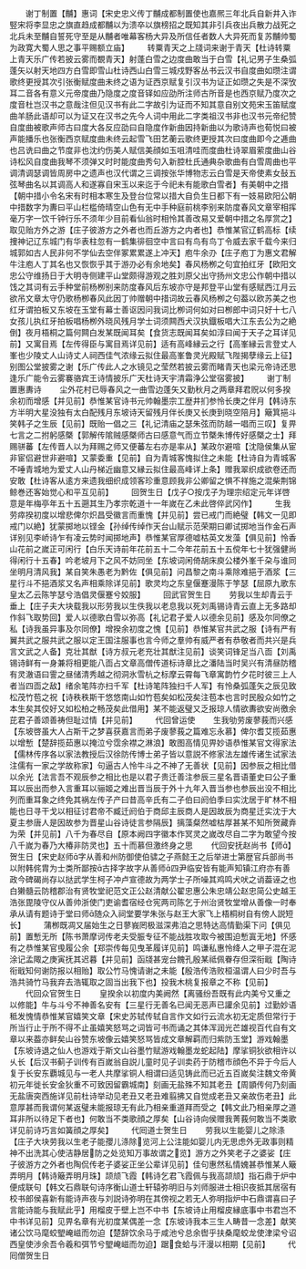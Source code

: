 <!-- { "loadSidebar": true } -->
　　谢丁制置【黼】惠词【宋史忠义传丁黼成都制置使也嘉熈三年北兵自新井入诈竪宋将李显忠之旗直趋成都黼以为溃卒以旗榜招之既知其非引兵夜出兵散力战死之北兵未至黼自誓死守至是从黼者唯幕客杨大异及所信任者数人大异死而复苏黼帅蜀为政寛大蜀人思之事平赐额立庙】
　　转粟青天之上牋词来谢于青天【杜诗转粟上青天乐广传若披云雾而覩青天】射蓬白雪之边度曲敢当于白雪【礼记男子生桑弧蓬矢以射天地四方白雪即雪山杜诗西山白雪三城戍野客丛书云汉书自度曲如瓒注谓歌终更授其次引张衡赋度曲未终之语为证西京赋复引汉书为证正如瓒之失是不深攷耳二音各有意义元帝度曲乃隐度之度音铎如应劭所注师古所音是也西京赋乃度次之度音杜岂汉书之意哉注但见汉书有此二字故引为证而不知其意自别文苑宋玉笛赋度曲羊肠此语却可以为证又在汉书之先今人词中用此二字类祖汉书非也汉书元帝纪赞自度曲被歌声师古曰度大各反应劭曰自隐度作新曲因持新曲以为歌诗声也荀悦曰被声能播乐也张衡西京赋度曲未终云起雪飞田艺蘅云歌终更授其次曰度曲即今之逓曲也吕诜曰曲之节度非也沈约伤美人赋信美顔如玉咀清哇而度曲杜诗翠眉萦度曲山谷诗松风自度曲我琴不须弹又时时能度曲秀句入新腔杜氏通典杂歌曲有白雪周曲也平调清调瑟调皆周房中之遗声也汉代谓之三调按张华博物志云白雪是天帝使素女鼔五弦琴曲名以其调高人和遂寡自宋玉以来迄于今祀未有能歌白雪者】有美朝中之措【朝中措小令名宋有时相本寒生及登台位常以措大自负生日都下有一妓易欧阳公朝中措数字为夀曰平山栏槛倚晴空山色有无中手种庭前桃李别来防度春风文章宰相挥毫万字一饮千钟行乐不须年少目前看仙翁时相怜其善改易又爱朝中措之名厚赏之】取见贻方外之游【庄子彼游方之外者也而丘游方之内者也】恭惟某官辽鹤高标【续捜神记辽东城门有华表柱忽有一鹤集徘徊空中言曰有鸟有鸟丁令威去家千载今来归城郭如古人民非何不学仙去空伴冢累累遂上冲天】庖牛余刅【庄子庖丁为惠文君解牛注庖人丁其名也又恢恢乎其于游刅必有余地矣】春风杨栁之句宜拍红牙【欧阳文忠公守维扬日于大明寺侧建平山堂颇得游观之胜刘原父出守扬州文忠公作朝中措以饯之其词有云手种堂前杨栁别来防度春风后东坡亦守是邦登平山堂有感赋西江月云欲吊文章太守仍歌杨栁春风此因丁帅赠朝中措词故云春风杨栁之句葢以欧苏美之也红牙谓拍板又东坡在玉堂有幕士善讴因问我词比栁词何如对曰栁郎中词只好十七八女孩儿执红牙拍板唱杨栁外晓风残月学士词须闗西犬汉执鐡板唱大江东去公为之絶倒】夜月梧桐之篇何闗白发某既闻耳矣【食货志既闻耳矣如淳曰闻于天子之耳详见前】又寓目焉【左传得臣与寓目焉详见前】适有高峰縁云之行【高峯縁云言登丈人峯也少陵丈人山诗丈人祠西佳气浓缘云拟住最高峯鲁灵光殿赋飞陛揭孽缘云上征】别图公堂披雾之谢【乐广传此人之水镜见之莹然若披云雾而睹青天也梁元帝诗还思逢乐广能令云雾褰骆宾王诗情披乐广天杜诗天宇清霜浄公堂宿雾披】
　　谢丁制置惠夀诗
　　尘外花村已辱春风之一曲雪边蓬矢又勤秋月之两章拜君贶以何多揆余初而增感【并见前】恭惟某官诗书元帅翰墨宗工歴井扪参怜长庚之伴月【韩诗东方半明大星没独有太白配残月东坡诗天留残月伴长庚又长庚到晓空陪月】簸箕挹斗笑韩子之生辰【见前】既贻一倡之三【礼记清庙之瑟朱弦而防越一唱而三叹】复畀七言之二拊躬感槩【郭解传隂贼感槩师古曰感意气而立节槩朱博传好感槩之士】拜赐骈蕃【左传晋人以为拜赐之师又便蕃左右亦是率从】某政尔避喧【沈隐侯集从宦非宦侣避世非避喧】又蒙委重【见前】自为青城客愧拟住之未能【杜诗自为青城客不唾青城地为爱丈人山丹梯近幽意又縁云拟住最高峰详上条】赠我翠织成欲卷还而安敢【杜诗客从逺方来遗我细织成领客珍重意顾我非公卿留之惧不祥施之混柴荆锦鲸巻还客始觉心和平互见前】
　　回贺生日【戊子○按戊子为理宗绍定元年详啓意是年梅亭年五十五遡其生乃孝宗乾道十一年嵗在乙未此啓倅武冈作】
　　生我劳瘁揆初度以增悲俾尔炽昌受徽言而重愧【并见前】尝已戒门而絶璧【韩文一见即戒门以絶】犹蒙掷地以铿金【孙绰传绰作天台山赋示范荣期曰卿试掷地当作金石声详别见李峤诗乍有凌云势时闻掷地声】恭惟某官厚德嘘枯英文发藻【俱见前】怜香山花前之嵗正可闲行【白乐天诗前年花前五十二今年花前五十五傥年七十犹强健尚得闲行十五春】吟老坡月下之风不妨同坐【东坡词闲倚胡床庾公楼外峯千朶与谁同坐明月清风我】某自笑朱愚老为黔佐【俱见前】问昌黎之南斗乘除难挹于酒浆【三星行斗不挹酒浆又名声相乘除详见前】歌灵均之东皇偃蹇漫陈于竽瑟【屈原九歌东皇太乙云陈竽瑟兮浩倡灵偃蹇兮姣服】
　　回武官贺生日
　　劳我以生却青云于垂上【庄子夫大块载我以形劳我以生佚我以老息我以死刘禹锡诗青云直上无多路却作斜飞取势回】爱人以德歌白雪以弥高【礼记君子爱人以德余见前】感及尔同僚之私【诗我虽异事及尔同僚】增揆余初度之愧【见前】恭惟某官共武之服【诗有严有翼共武之服共武之服以定王国注服事也言今师之羣帅有威严者有恭敬者而共兴是兵言文武之人备】克壮其猷【诗方叔元老充壮其猷注见前】谈笑词锋足当八靣【刘禹锡诗鲜有一身兼将相更能八靣占文章高僧传道标诗章比之潘陆当时吴兴有清昼防稽有灵澈语曰霅之昼储清秀越之彻洞氷雪杭之标摩云霄每飞章寓韵竹夕花时彼三上人者当四靣之敌】绪余笔阵亦扫千军【杜诗笔阵独扫千人军】有怜桑弧蓬矢之辰见致松茂竹苞之祝【诗秩秩斯干悠悠南山如竹苞矣如松茂矣注苞本也言时民殷众如竹之本生矣其佼好又如松柏之畅茂矣此借用】某不能返璧又乏报琼人情欲夀欲安尚徼余芘君子善颂善祷但耻过情【并见前】
　　代回曾运使
　　生我劬劳废蓼莪而兴感【东坡啓虽大人占斯干之梦喜获嘉言而弟子废蓼莪之篇难忘永慕】俾尔耆艾揽茹惠以增慙【楚辞揽茹惠以掩泣兮霑余襟之淋浪】敢图高情见畀妙语恭惟某官文得家法【儒林传序各以家法教授后汉徐防传博士弟子皆以意説不修家法左雄传诸生试家法注儒有一家之学故称家】句逼古人怜牛斗之不神了无善状【见前】因参辰之相比借以余光【法言吾不观辰参之相比也是以君子贵迁善注参辰三星名晋语董史曰公子重耳以辰出而参入言重耳以骊姬之难出晋当辰于外十九年入晋当参也参辰出没不相比列而重耳象之终免其祸左传子产曰昔高辛氏有二子伯曰阏伯季曰实沈居于旷林不相能也日寻干戈以相征讨君帝不臧迁阏伯于商邱主辰商人是因故辰为商星迁实沈于大夏主参唐人是因故参为晋星山谷诗徒言参隔辰】摛藻粲然嘘枯厚甚某不知所贺藏弆为荣【并见前】八千为春尽自【原本阙四字徽本作冥灵之嵗改尽自二字为敢望今按八千嵗为春乃大椿非防灵也】五十而慕但激终身之思
　　代回安抚赵尚书【师】贺生日【宋史赵师字从善和州防御使伯骕之子燕懿王之后举进士第歴官兵部尚书以附韩侂胄为士类所鄙按古择字故字从善师四尹临安皆有能声知镇江府亦有善政今碑碣尚存以挞武学生柯子冲卢宣德故为两学士子所噪其鸡鸣犬吠之诮葢诬之也白獭髓云防稽郡治有贤牧堂祀范文正公赵清献公翟忠惠公朱忠靖公赵忠简公史越王浩张毘陵守仪从善帅浙使门吏谕耆宿经仓宪两司陈乞于州治贤牧堂增从善像一时奉承从请有题诗于堂曰师随众入祠堂要学朱张与赵王大家飞上梧桐树自有傍人説短长】
　　蒲栁既凋又届始生之日蓼峩罔极滋深弗洎之思特达高情勤渠下问【俱见前】置慙无所【陈书萧摩诃传老夫受脤专征不能战胜攻取今被围迫慙寘无地】怀感有之恭惟某官曵履公余【郑崇传每见曳革履详见前】鸣谦私惠怜绛人之甲子混在泥涂记孟陬之庚寅抚其迟暮【并见前】函牋甚宠台餽孔殷某祗佩眷存但深衔戢【陶诗衔戢知何谢防报以相贻】取公竹马愧请谢之未能【殷浩传浩败桓温谓人曰少时吾与浩共骑竹马我弃去浩辄取之固当出我下也】投我木桃复报章之不称【见前】
　　代回众官贺生日
　　皇揆余以初度内美阙然【离骚纷吾既有此内美兮又重之以修能】牛与斗兮不神善名安有【三星行无善名已闻无恶声已讙余见前】过勤妙语秪发愧情恭惟某官嬉笑文章【宋史苏轼传轼自言作文如行云流水初无定质但常行于所当行止于所不得不止虽嬉笑怒骂之词皆可书而诵之其体浑润光芒雄视百代自有文章以来葢亦鲜矣山谷赞东坡像云嬉笑怒骂皆成文章解羁而归紫防玉堂】游戏翰墨【东坡诗退之仙人也游戏于斯文山谷墨竹赋游戏翰墨龙蛇起陆】摩挲铜狄欲相许以乆长【后汉书蓟子训传有百嵗翁自説儿童时见子训卖药于防稽市顔色不异于今后人复于长安东覇城见与一老人共摩挲铜人相谓曰适见铸此而已近五百嵗矣注魏文帝黄初元年徙长安金狄重不可致因留霸城南】刻画无盐殊不知其老丑【周顗传何乃刻画无盐唐突西施详见前杜诗举动见老丑又老丑难翦拂又自觉成老丑又亲故伤老丑】此意厚甚而我谓何某返璧未能报琼无有此乃相亲重道拜而受之【韩文此乃相亲厚之道耳非所以待足下者也】何敢当不类歌顔之厚矣【山谷诗向侯赠我菁莪何敢当不类歌详见前诗巧言如簧顔之厚矣】
　　代囘道士贺生日
　　劳我以生能婴儿之除涤【庄子大块劳我以生老子能孾儿涤除览河上公注能如婴儿内无思虑外无政事则精神不出洗其心使洁静居防之处览知万事故谓之览】游方之外笑老子之婆娑【庄子彼游方之外者也陶侃传老子婆娑正坐公辈详见前】佳句惠然私情媿甚恭惟某人簸弄明月【韩诗簸弄明月珠】颉颃飞霞【韩诗乞君飞霞佩与我高颉颃】指石鼎于炉中便成联句【韩文石鼎联句诗序衡山道士轩辕弥明旧与刘师服进士相识夜抵其居宿有校书郎侯喜新有能诗声夜与刘説诗弥明在其傍视之若无人弥明指炉中石鼎谓喜曰子言能诗能与我赋此乎】用榴皮于壁上岂不中书【东坡诗止用榴皮縁底事中书君岂不中书详见前】见畀名章有光初度某偶差一念【东坡诗我本三生人畴昔一念差】献笑诸公饮马麾蛟朢崦嵫而勿迫【楚辞饮余马于咸池兮总余辔乎扶桑麾蛟龙使津梁兮诏西皇使渉余吾令羲和弭节兮朢崦嵫而勿迫】踞食蛤与汗漫以相期【见前】
　　代囘僧贺生日
